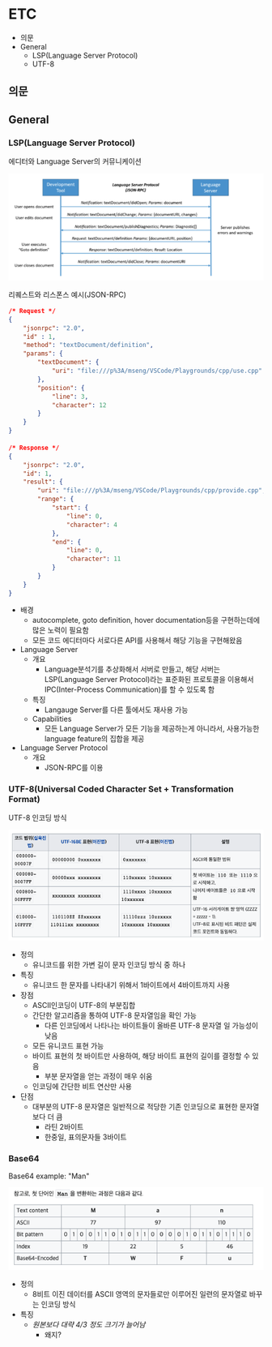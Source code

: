 # ETC

- 의문
- General
  - LSP(Language Server Protocol)
  - UTF-8

## 의문

## General

### LSP(Language Server Protocol)

에디터와 Language Server의 커뮤니케이션

![](./images/etc/lsp1.png)

리퀘스트와 리스폰스 예시(JSON-RPC)

```json
/* Request */
{
    "jsonrpc": "2.0",
    "id" : 1,
    "method": "textDocument/definition",
    "params": {
        "textDocument": {
            "uri": "file:///p%3A/mseng/VSCode/Playgrounds/cpp/use.cpp"
        },
        "position": {
            "line": 3,
            "character": 12
        }
    }
}

/* Response */
{
    "jsonrpc": "2.0",
    "id": 1,
    "result": {
        "uri": "file:///p%3A/mseng/VSCode/Playgrounds/cpp/provide.cpp",
        "range": {
            "start": {
                "line": 0,
                "character": 4
            },
            "end": {
                "line": 0,
                "character": 11
            }
        }
    }
}
```

- 배경
  - autocomplete, goto definition, hover documentation등을 구현하는데에 많은 노력이 필요함
  - 모든 코드 에디터마다 서로다른 API를 사용해서 해당 기능을 구현해왔음
- Language Server
  - 개요
    - Language분석기를 추상화해서 서버로 만들고, 해당 서버는 LSP(Language Server Protocol)라는 표준화된 프로토콜을 이용해서 IPC(Inter-Process Communication)를 할 수 있도록 함
  - 특징
    - Langauge Server를 다른 툴에서도 재사용 가능
  - Capabilities
    - 모든 Language Server가 모든 기능을 제공하는게 아니라서, 사용가능한 language feature의 집합을 제공
- Language Server Protocol
  - 개요
    - JSON-RPC를 이용

### UTF-8(Universal Coded Character Set + Transformation Format)

UTF-8 인코딩 방식

![](./images/etc/utf8.png)

- 정의
  - 유니코드를 위한 가변 길이 문자 인코딩 방식 중 하나
- 특징
  - 유니코드 한 문자를 나타내기 위해서 1바이트에서 4바이트까지 사용
- 장점
  - ASCII인코딩이 UTF-8의 부분집합
  - 간단한 알고리즘을 통하여 UTF-8 문자열임을 확인 가능
    - 다른 인코딩에서 나타나는 바이트들이 올바른 UTF-8 문자열 일 가능성이 낮음
  - 모든 유니코드 표현 가능
  - 바이트 표현의 첫 바이트만 사용하여, 해당 바이트 표현의 길이를 결정할 수 있음
    - 부분 문자열을 얻는 과정이 매우 쉬움
  - 인코딩에 간단한 비트 연산만 사용
- 단점
  - 대부분의 UTF-8 문자열은 일반적으로 적당한 기존 인코딩으로 표현한 문자열보다 더 큼
    - 라틴 2바이트
    - 한중일, 표의문자들 3바이트

### Base64

Base64 example: "Man"

![](./images/etc/base64.png)

- 정의
  - 8비트 이진 데이터를 ASCII 영역의 문자들로만 이루어진 일련의 문자열로 바꾸는 인코딩 방식
- 특징
  - *원본보다 대략 4/3 정도 크기가 늘어남*
    - 왜지?
